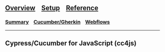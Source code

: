 

## [Overview](README.md) &nbsp;&nbsp; [Setup](README_Setup.md) &nbsp;&nbsp; [**Reference**](README_Reference.md)

### [**Summary**](README_Reference.md) &nbsp;&nbsp; [Cucumber/Gherkin](README_Reference_Cucumber.md) &nbsp;&nbsp; [Webflows](README_Reference_Webflows.md)

---

## Cypress/Cucumber for JavaScript (cc4js)

